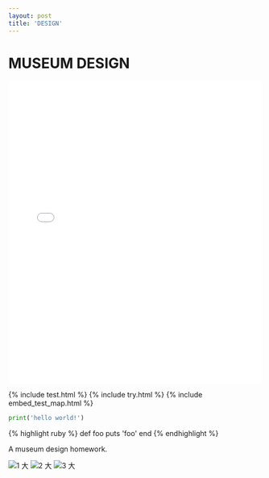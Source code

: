 ```yaml
---
layout: post
title: 'DESIGN'
---
```


MUSEUM DESIGN
=======
<iframe src="/Users/rainylty/STUDY/IVth/datascience/summer_school/PROJECT/drunkenboat-darkdomain.github.io/_includes/test_map.html" height="600px" width="100%" style="border:none;"></iframe>

{% include test.html %}
{% include try.html %}
{% include embed_test_map.html %}
```python
print('hello world!')
```

{% highlight ruby %}
def foo
  puts 'foo'
end
{% endhighlight %}


A museum design homework.

![1 大](https://user-images.githubusercontent.com/80751447/167291506-6450dbad-1bf8-4b64-ac8d-72c62fd8ae20.jpeg)
![2 大](https://user-images.githubusercontent.com/80751447/167291509-0288528f-dfdf-44ff-8804-4509e0a2322c.jpeg)
![3 大](https://user-images.githubusercontent.com/80751447/167291511-d5052663-a80c-4446-aceb-2e08e8863fd9.jpeg)

